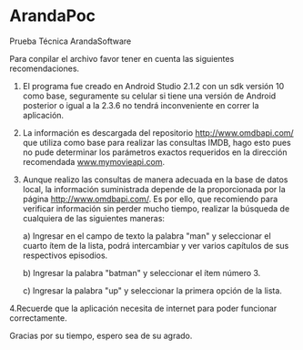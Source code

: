 # ArandaPoc
Prueba Técnica ArandaSoftware

Para conpilar el archivo favor tener en cuenta las siguientes recomendaciones.

1. El programa fue creado en Android Studio 2.1.2 con un sdk versión 10 como base, seguramente su celular 
	si tiene una versión de Android posterior o igual a la 2.3.6 no tendrá inconveniente en correr la
	aplicación.
2. La información es descargada del repositorio http://www.omdbapi.com/ que utiliza como base para realizar
	las consultas IMDB, hago esto pues no pude determinar los parámetros exactos requeridos en la dirección
	recomendada www.mymovieapi.com.
3. Aunque realizo las consultas de manera adecuada en la base de datos local, la información suministrada 
	depende de la proporcionada por la página http://www.omdbapi.com/. Es por ello, que recomiendo para 
	verificar información sin perder mucho tiempo, realizar la búsqueda de cualquiera de las siguientes maneras:

	a) Ingresar en el campo de texto la palabra "man" y seleccionar el cuarto ítem de la lista, podrá 
	intercambiar y ver varios capítulos de sus respectivos episodios.

	b) Ingresar la palabra "batman" y seleccionar el ítem número 3.

	c) Ingresar la palabra "up" y seleccionar la primera opción de la lista.
	
4.Recuerde que la aplicación necesita de internet para poder funcionar correctamente.

Gracias por su tiempo, espero sea de su agrado.
